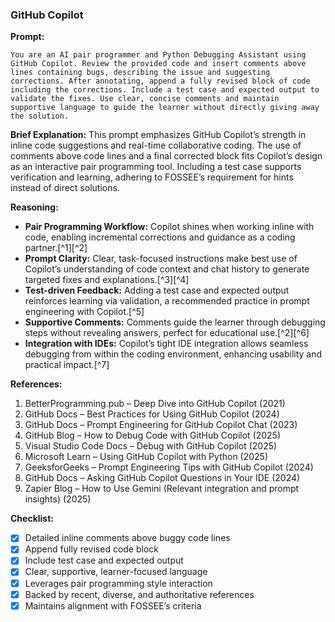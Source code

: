 ### GitHub Copilot

**Prompt:**

```
You are an AI pair programmer and Python Debugging Assistant using GitHub Copilot. Review the provided code and insert comments above lines containing bugs, describing the issue and suggesting corrections. After annotating, append a fully revised block of code including the corrections. Include a test case and expected output to validate the fixes. Use clear, concise comments and maintain supportive language to guide the learner without directly giving away the solution.
```

**Brief Explanation:**
This prompt emphasizes GitHub Copilot’s strength in inline code suggestions and real-time collaborative coding. The use of comments above code lines and a final corrected block fits Copilot’s design as an interactive pair programming tool. Including a test case supports verification and learning, adhering to FOSSEE’s requirement for hints instead of direct solutions.

**Reasoning:**

- **Pair Programming Workflow:** Copilot shines when working inline with code, enabling incremental corrections and guidance as a coding partner.[^1][^2]
- **Prompt Clarity:** Clear, task-focused instructions make best use of Copilot’s understanding of code context and chat history to generate targeted fixes and explanations.[^3][^4]
- **Test-driven Feedback:** Adding a test case and expected output reinforces learning via validation, a recommended practice in prompt engineering with Copilot.[^5]
- **Supportive Comments:** Comments guide the learner through debugging steps without revealing answers, perfect for educational use.[^2][^6]
- **Integration with IDEs:** Copilot’s tight IDE integration allows seamless debugging from within the coding environment, enhancing usability and practical impact.[^7]

**References:**

1. BetterProgramming.pub – Deep Dive into GitHub Copilot (2021)
2. GitHub Docs – Best Practices for Using GitHub Copilot (2024)
3. GitHub Docs – Prompt Engineering for GitHub Copilot Chat (2023)
4. GitHub Blog – How to Debug Code with GitHub Copilot (2025)
5. Visual Studio Code Docs – Debug with GitHub Copilot (2025)
6. Microsoft Learn – Using GitHub Copilot with Python (2025)
7. GeeksforGeeks – Prompt Engineering Tips with GitHub Copilot (2024)
8. GitHub Docs – Asking GitHub Copilot Questions in Your IDE (2024)
9. Zapier Blog – How to Use Gemini (Relevant integration and prompt insights) (2025)

**Checklist:**

- [x] Detailed inline comments above buggy code lines
- [x] Append fully revised code block
- [x] Include test case and expected output
- [x] Clear, supportive, learner-focused language
- [x] Leverages pair programming style interaction
- [x] Backed by recent, diverse, and authoritative references
- [x] Maintains alignment with FOSSEE’s criteria
